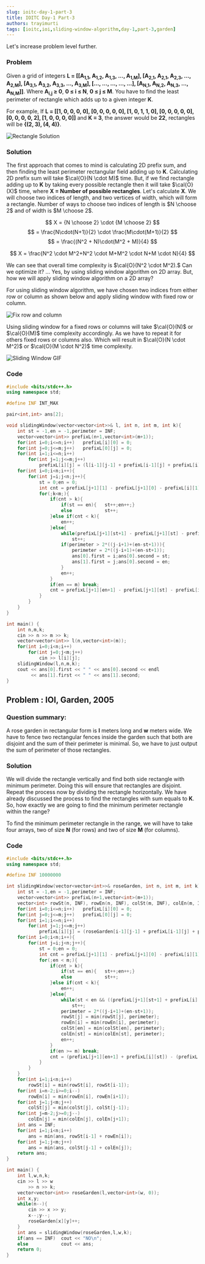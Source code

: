 ```yaml
---
slug: ioitc-day-1-part-3
title: IOITC Day-1 Part-3
authors: trayimurti
tags: [ioitc,ioi,sliding-window-algorithm,day-1,part-3,garden]
---
```


Let's increase problem level further.

### Problem

Given a grid of integers **L = [[A<sub>1,1</sub>, A<sub>1,2</sub>, A<sub>1,3</sub>, ..., A<sub>1,M</sub>], [A<sub>2,1</sub>, A<sub>2,1</sub>, A<sub>2,3</sub>, ..., A<sub>2,M</sub>], [A<sub>3,1</sub>, A<sub>3,2</sub>, A<sub>3,3</sub>, ..., A<sub>3,M</sub>], [..., ..., ..., ..., ...], [A<sub>N,1</sub>, A<sub>N,2</sub>, A<sub>N,3</sub>, ..., A<sub>N,M</sub>]]**. Where **A<sub>i,j</sub> ≥ 0**, **0 ≤ i ≤ N**, **0 ≤ j ≤ M**. You have to find the least perimeter of rectangle which adds up to a given integer **K**.

<!--truncate-->

For example, 
If  **L = [[1, 0, 0, 0, 0], [0, 0, 0, 0, 0], [1, 0, 1, 1, 0], [0, 0, 0, 0, 0], [0, 0, 0, 0, 2], [1, 0, 0, 0, 0]]** and **K = 3**, the answer would be **22**, rectangles will be **{(2, 3), (4, 4)}**.

![Rectangle Solution](./ioitc_day1_img_1.png)

### Solution

The first approach that comes to mind is calculating 2D prefix sum, and then finding the least perimeter rectangular field adding up to **K**.
Calculating 2D prefix sum will take $\cal{O}(N \cdot M)$ time. But, if we find rectangle adding up to **K** by taking every possible rectangle then it will take $\cal{O}(X)$ time, where **X = Number of possible rectangles**. Let's calculate **X**. We will choose two indices of length, and two vertices of width, which will form a rectangle. Number of ways to choose two indices of length is $N \choose 2$ and of width is $M \choose 2$.

$$
X = {N \choose 2} \cdot {M \choose 2}
$$
$$
= \frac{N\cdot(N+1)}{2} \cdot \frac{M\cdot(M+1)}{2}
$$
$$
= \frac{(N^2 + N)\cdot(M^2 + M)}{4}
$$  

$$
X = \frac{N^2 \cdot M^2+N^2 \cdot M+M^2 \cdot N+M \cdot N}{4}
$$

We can see that overall time complexity is $\cal{O}(N^2 \cdot M^2).$ Can we optimize it? ... Yes, by using sliding window algorithm on 2D array. But, how we will apply sliding window algorithm on a 2D array?

For using sliding window algorithm, we have chosen two indices from either row or column as shown below and apply sliding window with fixed row or column. 

![Fix row and column](./ioitc_day1_img_2.png)

Using sliding window for a fixed rows or columns will take $\cal{O}(N)$ or $\cal{O}(M)$ time complexity accordingly. As we have to repeat it for others fixed rows or columns also. Which will result in $\cal{O}(N \cdot M^2)$ or $\cal{O}(M \cdot N^2)$ time complexity.

![Sliding Window GIF](./ioitc_day1_img_3.gif)

### Code

```cpp
#include <bits/stdc++.h>
using namespace std;

#define INF INT_MAX

pair<int,int> ans[2];

void slidingWindow(vector<vector<int>>& l, int n, int m, int k){
    int st = -1,en = -1,perimeter = INF;
    vector<vector<int>> prefixL(n+1,vector<int>(m+1));
    for(int i=0;i<=n;i++)   prefixL[i][0] = 0;
    for(int j=0;j<=m;j++)   prefixL[0][j] = 0;
    for(int i=1;i<=n;i++)
        for(int j=1;j<=m;j++)
            prefixL[i][j] = (l[i-1][j-1] + prefixL[i-1][j] + prefixL[i][j-1] - prefixL[i-1][j-1]);
    for(int i=0;i<n;i++){
        for(int j=i;j<n;j++){
            st = 0;en = 0;
            int cnt = prefixL[j+1][1] - prefixL[j+1][0] - prefixL[i][1] + prefixL[i][0];
            for(;k<m;){
                if(cnt > k){
                    if(st == en){   st++;en++;}
                    else            st++;
                }else if(cnt < k){
                    en++;
                }else{
                    while(prefixL[j+1][st+1] - prefixL[j+1][st] - prefixL[i][st+1] + prefixL[i][st] == 0)
                        st++;
                    if(perimeter > 2*((j-i+1)+(en-st+1))){
                        perimeter = 2*((j-i+1)+(en-st+1));
                        ans[0].first = i;ans[0].second = st;
                        ans[1].first = j;ans[0].second = en;
                    }
                    en++;
                }
                if(en == m) break;
                cnt = prefixL[j+1][en+1] - prefixL[j+1][st] - prefixL[i][en+1] + prefixL[i][st];
            }
        }
    }
}

int main() {
    int n,m,k;
    cin >> n >> m >> k;
    vector<vector<int>> l(n,vector<int>(m));
    for(int i=0;i<n;i++)
        for(int j=0;j<m;j++)
            cin >> l[i][j];
    slidingWindow(l,n,m,k);
    cout << ans[0].first << " " << ans[0].second << endl
         << ans[1].first << " " << ans[1].second;
}
```

## Problem : IOI, Garden, 2005

### Question summary:

A rose garden in rectangular form is **l** meters long and **w** meters wide. We have to fence two rectangular fences inside the garden such that both are disjoint and the sum of their perimeter is minimal. So, we have to just output the sum of perimeter of those rectangles.

### Solution

We will divide the rectangle vertically and find both side rectangle with minimum perimeter. Doing this will ensure that rectangles are disjoint. Repeat the process now by dividing the rectangle horizontally. We have already discussed the process to find the rectangles with sum equals to **K**. So, how exactly we are going to find the minimum perimeter rectangle within the range?

To find the minimum perimeter rectangle in the range, we will have to take four arrays, two of size **N** (for rows) and two of size **M** (for columns).

### Code

```cpp
#include <bits/stdc++.h>
using namespace std;

#define INF 10000000

int slidingWindow(vector<vector<int>>& roseGarden, int n, int m, int k){
    int st = -1,en = -1,perimeter = INF;
    vector<vector<int>> prefixL(n+1,vector<int>(m+1));
    vector<int> rowSt(n, INF), rowEn(n, INF), colSt(m, INF), colEn(m, INF);
    for(int i=0;i<=n;i++)   prefixL[i][0] = 0;
    for(int j=0;j<=m;j++)   prefixL[0][j] = 0;
    for(int i=1;i<=n;i++)
        for(int j=1;j<=m;j++)
            prefixL[i][j] = (roseGarden[i-1][j-1] + prefixL[i-1][j] + prefixL[i][j-1] - prefixL[i-1][j-1]);
    for(int i=0;i<n;i++){
        for(int j=i;j<n;j++){
            st = 0;en = 0;
            int cnt = prefixL[j+1][1] - prefixL[j+1][0] - prefixL[i][1] + prefixL[i][0];
            for(;en < m;){
                if(cnt > k){
                    if(st == en){   st++;en++;}
                    else            st++;
                }else if(cnt < k){
                    en++;
                }else{
                    while(st < en && ((prefixL[j+1][st+1] + prefixL[i][st]) == (prefixL[j+1][st] + prefixL[i][st+1])))
                        st++;
                    perimeter = 2*((j-i+1)+(en-st+1));
                    rowSt[j] = min(rowSt[j], perimeter);
                    rowEn[i] = min(rowEn[i], perimeter);
                    colSt[en] = min(colSt[en], perimeter);
                    colEn[st] = min(colEn[st], perimeter);
                    en++;
                }
                if(en >= m) break;
                cnt = (prefixL[j+1][en+1] + prefixL[i][st]) - (prefixL[j+1][st] + prefixL[i][en+1]);
            }
        }
    }
    for(int i=1;i<n;i++)
        rowSt[i] = min(rowSt[i], rowSt[i-1]);
    for(int i=n-2;i>=0;i--)
        rowEn[i] = min(rowEn[i], rowEn[i+1]);
    for(int j=1;j<m;j++)
        colSt[j] = min(colSt[j], colSt[j-1]);
    for(int j=m-2;j>=0;j--)
        colEn[j] = min(colEn[j], colEn[j+1]);
    int ans = INF;
    for(int i=1;i<n;i++)
        ans = min(ans, rowSt[i-1] + rowEn[i]);
    for(int j=1;j<m;j++)
        ans = min(ans, colSt[j-1] + colEn[j]);
    return ans;
}

int main() {
    int l,w,n,k;
    cin >> l >> w
        >> n >> k;
    vector<vector<int>> roseGarden(l,vector<int>(w, 0));
    int x,y;
    while(n--){
        cin >> x >> y;
        x--;y--;
        roseGarden[x][y]++;
    }
    int ans = slidingWindow(roseGarden,l,w,k);
    if(ans == INF)  cout << "NO\n";
    else            cout << ans;
    return 0;
}
```